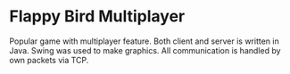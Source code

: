 # Flappy Bird Multiplayer
Popular game with multiplayer feature. Both client and server is written in Java. Swing was used to make graphics. All communication is handled by own packets via TCP.
